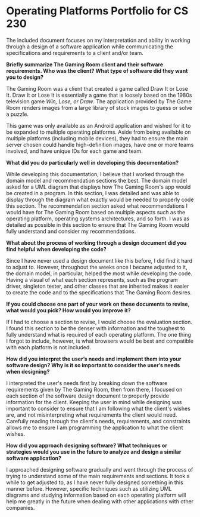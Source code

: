 # Operating Platforms Portfolio for CS 230
The included document focuses on my interpretation and ability in working through a design of a software application while communicating the specifications and requirements to a client and/or team. 

**Briefly summarize The Gaming Room client and their software requirements. Who was the client? What type of software did they want you to design?**
    
The Gaming Room was a client that created a game called Draw It or Lose It. Draw It or Lose It is essentially a game that is loosely based on the 1980s television game *Win, Lose, or Draw*. The application provided by The Game Room renders images from a large library of stock images to guess or solve a puzzle.
    
This game was only available as an Android application and wished for it to be expanded to multiple operating platforms. Aside from being available on multiple platforms (including mobile devices), they had to ensure the main server chosen could handle high-definition images, have one or more teams involved, and have unique IDs for each game and team.
    
**What did you do particularly well in developing this documentation?**
    
While developing this documentation, I believe that I worked through the domain model and recommendation sections the best. The domain model asked for a UML diagram that displays how The Gaming Room's app would be created in a program. In this section, I was detailed and was able to display through the diagram what exactly would be needed to properly code this section. The recommendation section asked what recommendations I would have for The Gaming Room based on multiple aspects such as the operating platform, operating systems architectures, and so forth. I was as detailed as possible in this section to ensure that The Gaming Room would fully understand and consider my recommendations.
    
**What about the process of working through a design document did you find helpful when developing the code?**
    
Since I have never used a design document like this before, I did find it hard to adjust to. However, throughout the weeks once I became adjusted to it, the domain model, in particular, helped the most while developing the code. Having a visual of what each section represents, such as the program driver, singleton tester, and other classes that are inherited makes it easier to create the code and to the specifications that The Gaming Room desires.
    
**If you could choose one part of your work on these documents to revise, what would you pick? How would you improve it?**
    
If I had to choose a section to revise, I would choose the evaluation section. I found this section to be the denser with information and the toughest to fully understand what is required of each operating platform. The one thing I forgot to include, however, is what browsers would be best and compatible with each platform is not included.
    
**How did you interpret the user’s needs and implement them into your software design? Why is it so important to consider the user’s needs when designing?**
    
I interpreted the user's needs first by breaking down the software requirements given by The Gaming Room, then from there, I focused on each section of the software design document to properly provide information for the client. Keeping the user in mind while designing was important to consider to ensure that I am following what the client's wishes are, and not misinterpreting what requirements the client would need. Carefully reading through the client's needs, requirements, and constraints allows me to ensure I am programming the application to what the client wishes.
    
**How did you approach designing software? What techniques or strategies would you use in the future to analyze and design a similar software application?**
    
I approached designing software gradually and went through the process of trying to understand some of the main requirements and sections. It took a while to get adjusted to, as I have never fully designed something in this manner before. However, specific techniques such as utilizing UML diagrams and studying information based on each operating platform will help me greatly in the future when dealing with other applications with other companies.
